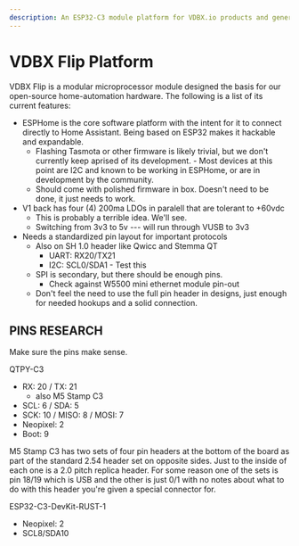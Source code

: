 ```yaml
---
description: An ESP32-C3 module platform for VDBX.io products and general prototyping.
---
```


# VDBX Flip Platform

VDBX Flip is a modular microprocessor module designed the basis for our open-source home-automation hardware. The following is a list of its current features:

* ESPHome is the core software platform with the intent for it to connect directly to Home Assistant. Being based on ESP32 makes it hackable and expandable.
  * Flashing Tasmota or other firmware is likely trivial, but we don't currently keep aprised of its development. - Most devices at this point are I2C and known to be working in ESPHome, or are in development by the community.
  * Should come with  polished firmware in box.  Doesn't need to be done, it just needs to work.
* V1 back has four (4) 200ma LDOs in paralell that are tolerant to +60vdc
  * This is probably a terrible idea. We'll see.
  * Switching from 3v3 to 5v --- will run through VUSB to 3v3
* Needs a standardized pin layout for important protocols
  * Also on SH 1.0 header like Qwicc and Stemma QT
    * UART:  RX20/TX21
    * I2C:  SCL0/SDA1 - Test this
  * SPI is secondary, but there should be enough pins.&#x20;
    * Check against W5500 mini ethernet module pin-out
  * Don't feel the need to use the full pin header in designs, just enough for needed hookups and a solid connection.





## PINS RESEARCH

Make sure the pins make sense.

QTPY-C3

* RX: 20 / TX: 21
  * also M5 Stamp C3
* SCL: 6 / SDA: 5
* SCK: 10 / MISO: 8 / MOSI: 7
* Neopixel: 2
* Boot: 9

M5 Stamp C3 has two sets of four pin headers at the bottom of the board as part of the standard 2.54 header set on opposite sides. Just to the inside of each one is a 2.0 pitch replica header. For some reason one of the sets is pin 18/19 which is USB and the other is just 0/1 with no notes about what to do with this header you're given a special connector for.&#x20;

ESP32-C3-DevKit-RUST-1

* Neopixel: 2
* SCL8/SDA10
